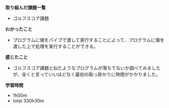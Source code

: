 **取り組んだ課題一覧**
* ゴルフスコア課題

**わかったこと**
* プログラムに値をパイプで渡して実行することによって、プログラムに値を渡した上で処理を実行することができる。
  
**感じたこと**
* ゴルフスコア課題と似たようなプログラムが落ちてないか調べてみましたが、全くと言っていいほどなく最初の取っ掛かりに時間がかかりました。

**学習時間**
* 1h00m
 * total 330h30m
